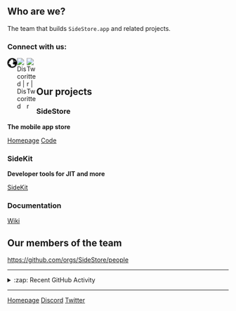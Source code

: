 <!-- 
Docs: How to use GitHub README and actions to auto-generate embedded content.
https://github.com/anuraghazra/github-readme-stats
https://www.youtube.com/watch?v=n6d4KHSKqGk
https://github.com/rahuldkjain/github-profile-readme-generator
 -->

## Who are we?

The team that builds `SideStore.app` and related projects.

### Connect with us:

<!--
[![Website](https://img.shields.io/website?label=sidestore.io&style=for-the-badge&url=https://sidestore.io)](https://sidestore.io)
[![Twitter Follow](https://img.shields.io/twitter/follow/sidestore_io?color=1DA1F2&logo=twitter&style=for-the-badge)](https://twitter.com/intent/follow?original_referer=https%3A%2F%2Fgithub.com%2Fsidestore&screen_name=sidestore)
[![GitHub Followers](https://img.shields.io/github/followers/sidestore?style=for-the-badge)]()
[![GitHub Sponsors](https://img.shields.io/github/sponsors/sidestore?style=for-the-badge
)]() 
-->

[<img align="left" alt="sidestore.io" width="22px" src="https://raw.githubusercontent.com/iconic/open-iconic/master/svg/globe.svg" />][website]
[<img align="left" alt="Discord | Discord" width="22px" src="https://cdn.jsdelivr.net/npm/simple-icons@v3/icons/discord.svg" />][discord]
[<img align="left" alt="Twitter | Twitter" width="22px" src="https://cdn.jsdelivr.net/npm/simple-icons@v3/icons/twitter.svg" />][twitter]

<br />
<br />

## Our projects

### SideStore

__The mobile app store__

[Homepage][website]
[Code][git.sidestore]

### SideKit

__Developer tools for JIT and more__

[SideKit][git.sidekit]

### Documentation

[Wiki][wiki]

## Our members of the team

https://github.com/orgs/SideStore/people

---

<details>
  <summary>:zap: Recent GitHub Activity</summary>

<!--START_SECTION:activity-->
1. 🗣 Commented on [#669](https://github.com/SideStore/SideStore/issues/669) in [SideStore/SideStore](https://github.com/SideStore/SideStore)
2. ❗️ Closed issue [#670](https://github.com/SideStore/SideStore/issues/670) in [SideStore/SideStore](https://github.com/SideStore/SideStore)
3. ❗️ Closed issue [#670](https://github.com/SideStore/SideStore/issues/670) in [SideStore/SideStore](https://github.com/SideStore/SideStore)
4. 🗣 Commented on [#670](https://github.com/SideStore/SideStore/issues/670) in [SideStore/SideStore](https://github.com/SideStore/SideStore)
5. ❗️ Opened issue [#670](https://github.com/SideStore/SideStore/issues/670) in [SideStore/SideStore](https://github.com/SideStore/SideStore)
6. 🗣 Commented on [#665](https://github.com/SideStore/SideStore/issues/665) in [SideStore/SideStore](https://github.com/SideStore/SideStore)
7. 🗣 Commented on [#667](https://github.com/SideStore/SideStore/issues/667) in [SideStore/SideStore](https://github.com/SideStore/SideStore)
8. 🗣 Commented on [#11](https://github.com/SideStore/SideServer-for-Linux/issues/11) in [SideStore/SideServer-for-Linux](https://github.com/SideStore/SideServer-for-Linux)
9. 🗣 Commented on [#11](https://github.com/SideStore/SideServer-for-Linux/issues/11) in [SideStore/SideServer-for-Linux](https://github.com/SideStore/SideServer-for-Linux)
10. 🗣 Commented on [#11](https://github.com/SideStore/SideServer-for-Linux/issues/11) in [SideStore/SideServer-for-Linux](https://github.com/SideStore/SideServer-for-Linux)
11. 💪 Opened PR [#11](https://github.com/SideStore/SideServer-for-Linux/pull/11) in [SideStore/SideServer-for-Linux](https://github.com/SideStore/SideServer-for-Linux)
12. 🗣 Commented on [#667](https://github.com/SideStore/SideStore/issues/667) in [SideStore/SideStore](https://github.com/SideStore/SideStore)
13. ❗️ Opened issue [#669](https://github.com/SideStore/SideStore/issues/669) in [SideStore/SideStore](https://github.com/SideStore/SideStore)
14. ❗️ Closed issue [#668](https://github.com/SideStore/SideStore/issues/668) in [SideStore/SideStore](https://github.com/SideStore/SideStore)
15. 🗣 Commented on [#668](https://github.com/SideStore/SideStore/issues/668) in [SideStore/SideStore](https://github.com/SideStore/SideStore)
16. ❗️ Opened issue [#668](https://github.com/SideStore/SideStore/issues/668) in [SideStore/SideStore](https://github.com/SideStore/SideStore)
17. 🗣 Commented on [#666](https://github.com/SideStore/SideStore/issues/666) in [SideStore/SideStore](https://github.com/SideStore/SideStore)
18. ❗️ Opened issue [#667](https://github.com/SideStore/SideStore/issues/667) in [SideStore/SideStore](https://github.com/SideStore/SideStore)
19. 🗣 Commented on [#666](https://github.com/SideStore/SideStore/issues/666) in [SideStore/SideStore](https://github.com/SideStore/SideStore)
20. ❗️ Opened issue [#666](https://github.com/SideStore/SideStore/issues/666) in [SideStore/SideStore](https://github.com/SideStore/SideStore)
<!--END_SECTION:activity-->

</details>

---

[Homepage][patreon] [Discord][discord] [Twitter][twitter]

<!--
- [Patreon][patreon]
- [OpenCollective][opencollective]
- [YouTube][youtube]
-->

[website]: https://sidestore.io
[wiki]: https://wiki.sidestore.io
[twitter]: https://twitter.com/sidestore_io
[discord]: https://discord.gg/sidestore-949183273383395328
[youtube]: https://youtube.com/TODO
[patreon]: https://www.patreon.com/SideStore
[opencollective]: https://opencollective.com/TODO
[git.sidestore]: https://github.com/SideStore/SideStore/
[git.sidekit]: https://github.com/SideStore/SideKit

